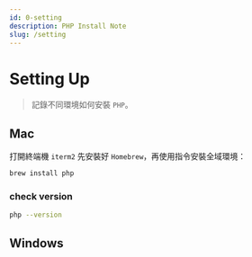 ```yaml
---
id: 0-setting
description: PHP Install Note
slug: /setting
---
```


# Setting Up

> 記錄不同環境如何安裝 `PHP`。

## Mac

打開終端機 `iterm2` 先安裝好 `Homebrew`，再使用指令安裝全域環境：

```bash
brew install php
```

### check version

```bash
php --version
```

## Windows
